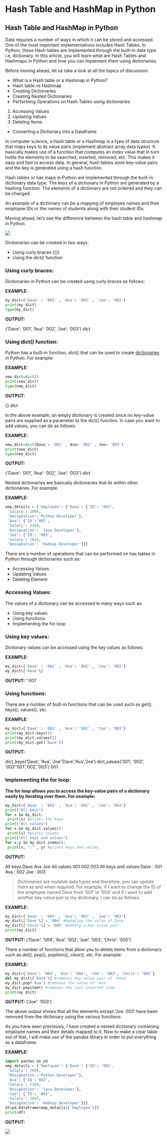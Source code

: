 # Hash Table and HashMap in Python

## Hash Table and HashMap in Python <a id="hash-table-and-hashmap-in-python"></a>

Data requires a number of ways in which it can be stored and accessed. One of the most important implementations includes Hash Tables. In Python, these Hash tables are implemented through the built-in data type i.e, dictionary. In this article, you will learn what are Hash Tables and Hashmaps in Python and how you can implement them using dictionaries.

Before moving ahead, let us take a look at all the topics of discussion:

* What is a Hash table or a Hashmap in Python?
* Hash table vs Hashmap
* Creating Dictionaries
* Creating Nested Dictionaries
* Performing Operations on Hash Tables using dictionaries

1. Accessing Values
2. Updating Values
3. Deleting Items

* Converting a Dictionary into a Dataframe

In computer science, a Hash table or a Hashmap is a type of data structure that maps keys to its value pairs \(implement abstract array data types\). It basically makes use of a function that computes an index value that in turn holds the elements to be searched, inserted, removed, etc. This makes it easy and fast to access data. In general, hash tables store key-value pairs and the key is generated using a hash function.

Hash tables or has maps in Python are implemented through the built-in dictionary data type. The keys of a dictionary in Python are generated by a hashing function. The elements of a dictionary are not ordered and they can be changed.

An example of a dictionary can be a mapping of employee names and their employee IDs or the names of students along with their student IDs.

Moving ahead, let’s see the difference between the hash table and hashmap in Python.

![](https://miro.medium.com/max/1400/1*mUKDOooYtIfHfWNC1d2yVQ.png)

Dictionaries can be created in two ways:

* Using curly braces \({}\)
* Using the _dict\(\)_ function

### Using curly braces: <a id="using-curly-braces"></a>

Dictionaries in Python can be created using curly braces as follows:

**EXAMPLE:**

```python
my_dict={'Dave' : '001' , 'Ava': '002' , 'Joe': '003'}
print(my_dict)
type(my_dict)
```

**OUTPUT:**

{‘Dave’: ‘001’, ‘Ava’: ‘002’, ‘Joe’: ‘003’}
dict

### Using dict\(\) function: <a id="using-dict-function"></a>

Python has a built-in function, _dict\(\)_ that can be used to create [dictionaries](https://www.edureka.co/blog/sort-dictionary-by-value-in-python/) in Python. For example:

**EXAMPLE:**

```python
new_dict=dict()
print(new_dict)
type(new_dict)
```

**OUTPUT:**

{}
dict

In the above example, an empty dictionary is created since no key-value pairs are supplied as a parameter to the dict\(\) function. In case you want to add values, you can do as follows:

**EXAMPLE:**

```python
new_dict=dict(Dave = '001' , Ava= '002' , Joe= '003')
print(new_dict)
type(new_dict)
```

**OUTPUT:**

{‘Dave’: ‘001’, ‘Ava’: ‘002’, ‘Joe’: ‘003’}
dict

Nested dictionaries are basically dictionaries that lie within other dictionaries. For example:

**EXAMPLE:**

```python
emp_details = {'Employee': {'Dave': {'ID': '001',
 'Salary': 2000,
 'Designation':'Python Developer'},
 'Ava': {'ID':'002',
 'Salary': 2300,
 'Designation': 'Java Developer'},
 'Joe': {'ID': '003',
 'Salary': 1843,
 'Designation': 'Hadoop Developer'}}}
```

There are a number of operations that can be performed on has tables in Python through dictionaries such as:

* Accessing Values
* Updating Values
* Deleting Element

### Accessing Values: <a id="accessing-values"></a>

The values of a dictionary can be accessed in many ways such as:

* Using key values
* Using functions
* Implementing the for loop

### Using key values: <a id="using-key-values"></a>

Dictionary values can be accessed using the key values as follows:

**EXAMPLE:**

```python
my_dict={'Dave' : '001' , 'Ava': '002' , 'Joe': '003'}
my_dict\['Dave'\]
```

**OUTPUT: ‘** 001′

### Using functions: <a id="using-functions"></a>

There are a number of built-in functions that can be used such as get\(\), keys\(\), values\(\), etc.

**EXAMPLE:**

```python
my_dict={'Dave' : '001' , 'Ava': '002' , 'Joe': '003'}
print(my_dict.keys())
print(my_dict.values())
print(my_dict.get('Dave'))
```

**OUTPUT:**

dict\_keys\(‘Dave’, ‘Ava’, ‘Joe’‘Dave’,‘Ava’,‘Joe’\)
dict\_values\(‘001’, ‘002’, ‘003’‘001’,‘002’,‘003’\)
001

### Implementing the for loop: <a id="implementing-the-for-loop"></a>

**The for loop allows you to access the key-value pairs of a dictionary easily by iterating over them. For example:**

```python
my_dict={'Dave' : '001' , 'Ava': '002' , 'Joe': '003'}
print("All keys")
for x in my_dict:
 print(x) #prints the keys
print("All values")
for x in my_dict.values():
 print(x) #prints values
print("All keys and values")
for x,y in my_dict.items():
 print(x, ":" , y) #prints keys and values
```

**OUTPUT:**

All keys
Dave
Ava
Joe
All values
001
002
003
All keys and values
Dave : 001
Ava : 002
Joe : 003

> Dictionaries are mutable data types and therefore, you can update them as and when required. For example, if I want to change the ID of the employee named Dave from ‘001’ to ‘004’ and if I want to add another key-value pair to my dictionary, I can do as follows:

**EXAMPLE:**

```python
my_dict={'Dave' : '001' , 'Ava': '002' , 'Joe': '003'}
my_dict\['Dave'\] = '004' #Updating the value of Dave
my_dict\['Chris'\] = '005' #adding a key-value pair
print(my_dict)
```

**OUTPUT:** {‘Dave’: ‘004’, ‘Ava’: ‘002’, ‘Joe’: ‘003’, ‘Chris’: ‘005’}

There a number of functions that allow you to delete items from a dictionary such as _del\(\), pop\(\), popitem\(\), clear\(\),_ etc. For example:

**EXAMPLE:**

```python
my_dict={'Dave': '004', 'Ava': '002', 'Joe': '003', 'Chris': '005'}
del my_dict\['Dave'\] #removes key-value pair of 'Dave'
my_dict.pop('Ava') #removes the value of 'Ava'
my_dict.popitem() #removes the last inserted item
print(my_dict)
```

**OUTPUT:** {‘Joe’: ‘003’}

The above output shows that all the elements except ‘Joe: 003’ have been removed from the dictionary using the various functions.

As you have seen previously, I have created a nested dictionary containing employee names and their details mapped to it. Now to make a clear table out of that, I will make use of the pandas library in order to put everything as a dataframe.

**EXAMPLE:**

```python
import pandas as pd
emp_details = {'Employee': {'Dave': {'ID': '001',
 'Salary': 2000,
 'Designation':'Python Developer'},
 'Ava': {'ID':'002',
 'Salary': 2300,
 'Designation': 'Java Developer'},
 'Joe': {'ID': '003',
 'Salary': 1843,
 'Designation': 'Hadoop Developer'}}}
df=pd.DataFrame(emp_details\['Employee'\])
print(df)
```

**OUTPUT:**

![](https://miro.medium.com/max/1320/1*it6P3nXxkJLE5kckWPMkOg.png)


